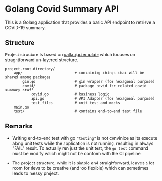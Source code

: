 # Golang Covid Summary API

This is a Golang application that provides a basic API endpoint to retrieve a COVID-19 summary.

## Structure
Project structure is based on [pallat/gotemplate](https://github.com/pallat/gotemplate) which focuses on straghtforward un-layered structure.
```
project-root-directory/
    app/                        # containing things that will be shared among packages
        gin.go                  # gin wrapper (for hexagonal purpose)
        covid/                  # package covid for related covid summary stuff
            covid.go            # business logic
            api.go              # API Adapter (for hexagonal purpose)
            test_files          # unit test and mocks   
    main.go
    test/                       # contains end-to-end test file
```

## Remarks
- Writing end-to-end test with go `"testing"` is not convinice as its execute along unit tests while the application is not running, resulting in always "FAIL" result.
To actually run just the unit test, the `go test` command must be modify which might not be conform with the CI pipeline

- The project structure, while it is simple and straighforward, leaves a lot room for devs to be creative (and too flexible) which can sometimes leads to messy project.